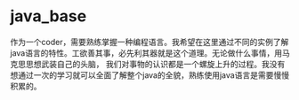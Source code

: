 # java_base
作为一个coder，需要熟练掌握一种编程语言。我希望在这里通过不同的实例了解java语言的特性。工欲善其事，必先利其器就是这个道理。无论做什么事情，用马克思思想武装自己的头脑，
我们对事物的认识都是一个螺旋上升的过程。我没有想通过一次的学习就可以全面了解整个java的全貌，熟练使用java语言是需要慢慢积累的。
